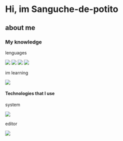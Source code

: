 # Hi, im Sanguche-de-potito

## about me

### My knowledge

lenguages

![](https://img.shields.io/badge/HTML5-E34F26?style=for-the-badge&logo=html5&logoColor=whit)
![](https://img.shields.io/badge/%20-Css-blue?style=for-the-badge&logo=css3)
![](https://img.shields.io/badge/%20-Javascript-yellow?style=for-the-badge&logo=javascript)
![](https://img.shields.io/badge/%20-Python-blue?style=for-the-badge&logo=python)

im learning

![](https://img.shields.io/badge/%20-C%20lang-lightgrey?style=for-the-badge&logo=c)

#### Technologies that I use

system

![](https://img.shields.io/badge/%20-Linux-black?style=for-the-badge&logo=linux)

editor

![](https://img.shields.io/badge/%20-Emacs-e1acff?style=for-the-badge&logo=gnu-emacs)
